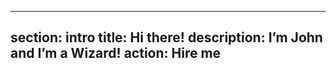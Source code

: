  ---
 section: intro
 title: Hi there!
 description: I’m John and I’m a Wizard!
 action: Hire me
 ---